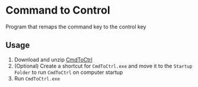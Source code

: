 # Command to Control

Program that remaps the command key to the control key

## Usage

1. Download and unzip [CmdToCtrl](https://github.com/yehwankim23/cmd-to-ctrl/releases/latest/download/cmd-to-ctrl.zip)
2. (Optional) Create a shortcut for `CmdToCtrl.exe` and move it to the `Startup Folder` to run `CmdToCtrl` on computer startup
3. Run `CmdToCtrl.exe`

